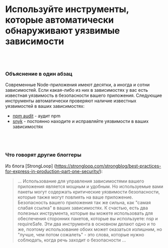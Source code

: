 # Используйте инструменты, которые автоматически обнаруживают уязвимые зависимости

<br/><br/>

### Объяснение в один абзац

Современные Node-приложения имеют десятки, а иногда и сотни зависимостей. Если какая-либо из них в зависимостях
у вас есть известная уязвимость в безопасности вашего приложения.
Следующие инструменты автоматически проверяют наличие известных уязвимостей в ваших зависимостях:

- [npm audit](https://docs.npmjs.com/cli/audit) - аудит npm
- [snyk](https://snyk.io/) - постоянно находите и исправляйте уязвимости в ваших зависимостях

<br/><br/>

### Что говорят другие блоггеры

Из блога [StrongLoop] (https://strongloop.com/strongblog/best-practices-for-express-in-production-part-one-security/):

> ... Использование для управления зависимостями вашего приложения является мощным и удобным. Но используемые вами пакеты могут содержать критические уязвимости безопасности, которые также могут повлиять на ваше приложение. Безопасность вашего приложения так же сильна, как "самая слабая ссылка" в ваших зависимостях. К счастью, есть два полезных инструмента, которые вы можете использовать для обеспечения сторонних пакетов, которые вы используете: nsp и requireSafe. Эти два инструмента в основном делают одно и то же, поэтому использование обоих может оказаться излишним, но "лучше, чем потом сожалеть" - это слова, которые нужно соблюдать, когда речь заходит о безопасности ...
